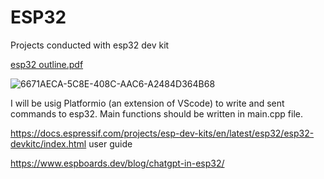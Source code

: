 # ESP32
Projects conducted with esp32 dev kit

[esp32 outline.pdf](https://github.com/user-attachments/files/18310088/esp32.outline.pdf)

![6671AECA-5C8E-408C-AAC6-A2484D364B68](https://github.com/user-attachments/assets/7d0e27f4-7d66-482a-be02-a94797bb1a12)


I will be usig Platformio (an extension of VScode) to write and sent commands to esp32. Main functions should be written in main.cpp file.

https://docs.espressif.com/projects/esp-dev-kits/en/latest/esp32/esp32-devkitc/index.html user guide

https://www.espboards.dev/blog/chatgpt-in-esp32/
